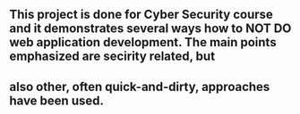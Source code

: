## This project is done for Cyber Security course and it demonstrates several ways how to NOT DO web application development. The main points emphasized are secirity related, but
## also other, often quick-and-dirty, approaches have been used.  
